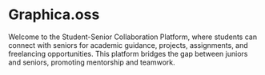 # Graphica.oss
Welcome to the Student-Senior Collaboration Platform, where students can connect with seniors for academic guidance, projects, assignments, and freelancing opportunities. This platform bridges the gap between juniors and seniors, promoting mentorship and teamwork.
